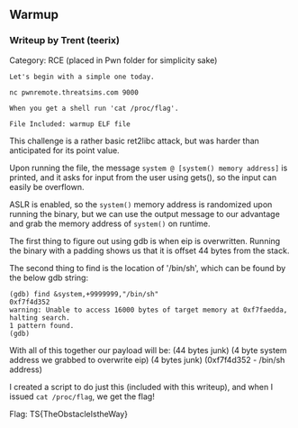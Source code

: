 ## Warmup

### Writeup by Trent (teerix)

Category: RCE (placed in Pwn folder for simplicity sake)

```
Let's begin with a simple one today.

nc pwnremote.threatsims.com 9000

When you get a shell run 'cat /proc/flag'.

File Included: warmup ELF file
```

This challenge is a rather basic ret2libc attack, but was harder than anticipated for its point value.

Upon running the file, the message `system @ [system() memory address]` is printed, and it asks for input from the user using gets(), so the input can
easily be overflown.

ASLR is enabled, so the `system()` memory address is randomized upon running the binary, but we can use the output message to
our advantage and grab the memory address of `system()` on runtime.

The first thing to figure out using gdb is when eip is overwritten. Running the binary with a padding shows us that it is offset 44 bytes from the stack.

The second thing to find is the location of '/bin/sh', which can be found by the below gdb string:

```
(gdb) find &system,+9999999,"/bin/sh"
0xf7f4d352
warning: Unable to access 16000 bytes of target memory at 0xf7faedda, halting search.
1 pattern found.
(gdb) 
```

With all of this together our payload will be:
(44 bytes junk) (4 byte system address we grabbed to overwrite eip) (4 bytes junk) (0xf7f4d352 - /bin/sh address)

I created a script to do just this (included with this writeup), and when I issued `cat /proc/flag`, we get the flag!


Flag: TS{TheObstacleIstheWay}
